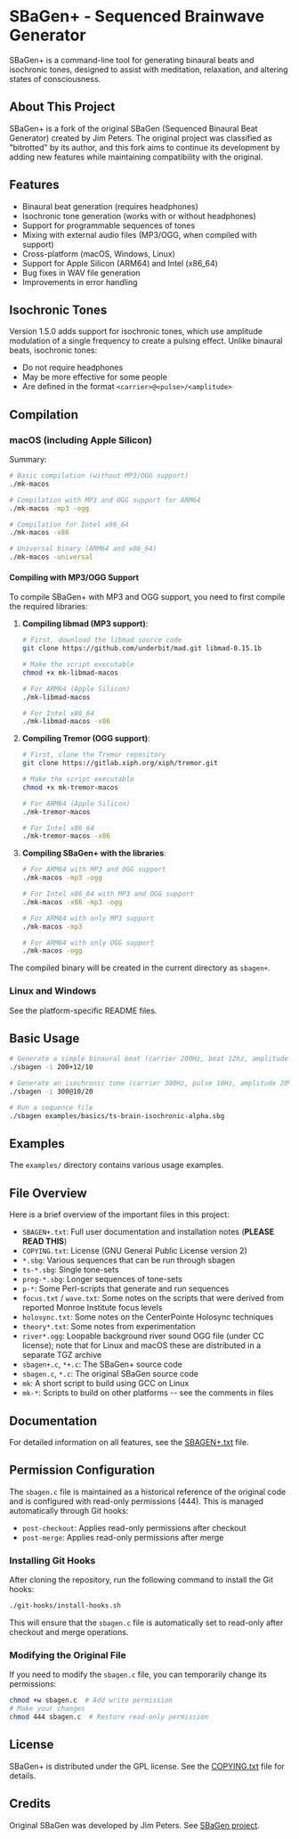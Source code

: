 # SBaGen+ - Sequenced Brainwave Generator

SBaGen+ is a command-line tool for generating binaural beats and isochronic tones, designed to assist with meditation, relaxation, and altering states of consciousness.

## About This Project

SBaGen+ is a fork of the original SBaGen (Sequenced Binaural Beat Generator) created by Jim Peters. The original project was classified as "bitrotted" by its author, and this fork aims to continue its development by adding new features while maintaining compatibility with the original.

## Features

- Binaural beat generation (requires headphones)
- Isochronic tone generation (works with or without headphones)
- Support for programmable sequences of tones
- Mixing with external audio files (MP3/OGG, when compiled with support)
- Cross-platform (macOS, Windows, Linux)
- Support for Apple Silicon (ARM64) and Intel (x86_64)
- Bug fixes in WAV file generation
- Improvements in error handling

## Isochronic Tones

Version 1.5.0 adds support for isochronic tones, which use amplitude modulation of a single frequency to create a pulsing effect. Unlike binaural beats, isochronic tones:

- Do not require headphones
- May be more effective for some people
- Are defined in the format `<carrier>@<pulse>/<amplitude>`

## Compilation

### macOS (including Apple Silicon)

Summary:

```bash
# Basic compilation (without MP3/OGG support)
./mk-macos

# Compilation with MP3 and OGG support for ARM64
./mk-macos -mp3 -ogg

# Compilation for Intel x86_64
./mk-macos -x86

# Universal binary (ARM64 and x86_64)
./mk-macos -universal
```

#### Compiling with MP3/OGG Support

To compile SBaGen+ with MP3 and OGG support, you need to first compile the required libraries:

1. **Compiling libmad (MP3 support)**:

   ```bash
   # First, download the libmad source code
   git clone https://github.com/underbit/mad.git libmad-0.15.1b

   # Make the script executable
   chmod +x mk-libmad-macos

   # For ARM64 (Apple Silicon)
   ./mk-libmad-macos

   # For Intel x86_64
   ./mk-libmad-macos -x86
   ```

2. **Compiling Tremor (OGG support)**:

   ```bash
   # First, clone the Tremor repository
   git clone https://gitlab.xiph.org/xiph/tremor.git

   # Make the script executable
   chmod +x mk-tremor-macos

   # For ARM64 (Apple Silicon)
   ./mk-tremor-macos

   # For Intel x86_64
   ./mk-tremor-macos -x86
   ```

3. **Compiling SBaGen+ with the libraries**:

   ```bash
   # For ARM64 with MP3 and OGG support
   ./mk-macos -mp3 -ogg

   # For Intel x86_64 with MP3 and OGG support
   ./mk-macos -x86 -mp3 -ogg

   # For ARM64 with only MP3 support
   ./mk-macos -mp3

   # For ARM64 with only OGG support
   ./mk-macos -ogg
   ```

The compiled binary will be created in the current directory as `sbagen+`.

### Linux and Windows

See the platform-specific README files.

## Basic Usage

```bash
# Generate a simple binaural beat (carrier 200Hz, beat 12hz, amplitude 10%)
./sbagen -i 200+12/10

# Generate an isochronic tone (carrier 300Hz, pulse 10Hz, amplitude 20%)
./sbagen -i 300@10/20

# Run a sequence file
./sbagen examples/basics/ts-brain-isochronic-alpha.sbg
```

## Examples

The `examples/` directory contains various usage examples.

## File Overview

Here is a brief overview of the important files in this project:

- `SBAGEN+.txt`: Full user documentation and installation notes (**PLEASE READ THIS**)
- `COPYING.txt`: License (GNU General Public License version 2)
- `*.sbg`: Various sequences that can be run through sbagen
- `ts-*.sbg`: Single tone-sets
- `prog-*.sbg`: Longer sequences of tone-sets
- `p-*`: Some Perl-scripts that generate and run sequences
- `focus.txt` / `wave.txt`: Some notes on the scripts that were derived from reported Monroe Institute focus levels
- `holosync.txt`: Some notes on the CenterPointe Holosync techniques
- `theory*.txt`: Some notes from experimentation
- `river*.ogg`: Loopable background river sound OGG file (under CC license); note that for Linux and macOS these are distributed in a separate TGZ archive
- `sbagen+.c`, `*+.c`: The SBaGen+ source code
- `sbagen.c`, `*.c`: The original SBaGen source code
- `mk`: A short script to build using GCC on Linux
- `mk-*`: Scripts to build on other platforms -- see the comments in files

## Documentation

For detailed information on all features, see the [SBAGEN+.txt](SBAGEN+.txt) file.

## Permission Configuration

The `sbagen.c` file is maintained as a historical reference of the original code and is configured with read-only permissions (444). This is managed automatically through Git hooks:

- `post-checkout`: Applies read-only permissions after checkout
- `post-merge`: Applies read-only permissions after merge

### Installing Git Hooks

After cloning the repository, run the following command to install the Git hooks:

```bash
./git-hooks/install-hooks.sh
```

This will ensure that the `sbagen.c` file is automatically set to read-only after checkout and merge operations.

### Modifying the Original File

If you need to modify the `sbagen.c` file, you can temporarily change its permissions:

```bash
chmod +w sbagen.c  # Add write permission
# Make your changes
chmod 444 sbagen.c  # Restore read-only permission
```

## License

SBaGen+ is distributed under the GPL license. See the [COPYING.txt](COPYING.txt) file for details.

## Credits

Original SBaGen was developed by Jim Peters. See [SBaGen project](https://uazu.net/sbagen/).
